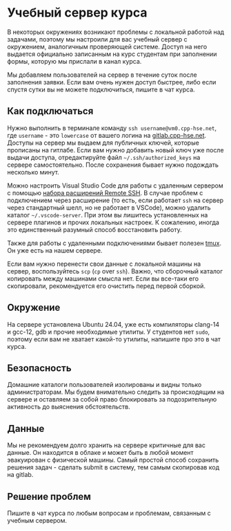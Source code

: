 # Учебный сервер курса

В некоторых окружениях возникают проблемы с локальной работой над задачами, поэтому мы настроили для вас учебный сервер с окружением, аналогичным проверяющей системе. Доступ на него выдается официально записанным на курс студентам при заполнении формы, которую мы прислали в канал курса.

Мы добавляем пользователей на сервер в течение суток после заполнения заявки. Если вам очень нужен доступ быстрее, либо если спустя сутки вы не можете подключиться, пишите в чат курса.

## Как подключаться

Нужно выполнить в терминале команду `ssh username@vm0.cpp-hse.net`, где `username` - это `lowercase` от вашего логина на [gitlab.cpp-hse.net](https://gitlab.cpp-hse.net). Доступы на сервер мы выдаем для публичных ключей, которые прописаны на гитлабе. Если вам нужно добавить новый ключ уже после выдачи доступа, отредактируйте файл `~/.ssh/authorized_keys` на сервере самостоятельно. После сохранения бывает нужно подождать несколько минут.

Можно настроить Visual Studio Code для работы с удаленным сервером с помощью [набора расширений Remote SSH](https://code.visualstudio.com/docs/remote/ssh). В случае проблем с подключением через расширение (то есть, если работает `ssh` на сервер через стандартный шелл, но не работает в VSCode), можно удалить каталог `~/.vscode-server`. При этом вы лишитесь установленных на сервере плагинов и прочих локальных настроек. К сожалению, иногда это единственный разумный способ восстановить работу.

Также для работы с удаленными подключениями бывает полезен [tmux](https://ru.wikipedia.org/wiki/Tmux). Он уже есть на нашем сервере.

Если вам нужно перенести свои данные с локальной машины на сервер, воспользуйтесь `scp` (`cp` over `ssh`). Важно, что сборочный каталог копировать между машинами смысла нет. Если вы все-таки его скопировали, рекомендуется его очистить перед первой сборкой.

## Окружение

На сервере установлена Ubuntu 24.04, уже есть компиляторы clang-14 и gcc-12, gdb и прочие необходимые утилиты. У студентов нет `sudo`, поэтому если вам не хватает какой-то утилиты, напишите про это в чат курса.

## Безопасность

Домашние каталоги пользователей изолированы и видны только администраторам. Мы будем внимательно следить за происходящим на сервере и оставляем за собой право блокировать за подозрительную активность до выяснения обстоятельств.

## Данные

Мы не рекомендуем долго хранить на сервере критичные для вас данные. Он находится в облаке и может быть в любой момент эвакуирован с физической машины. Самый простой способ сохранить решения задач - сделать submit в систему, тем самым скопировав код на gitlab.

## Решение проблем

Пишите в чат курса по любым вопросам и проблемам, связанным с учебным сервером.
